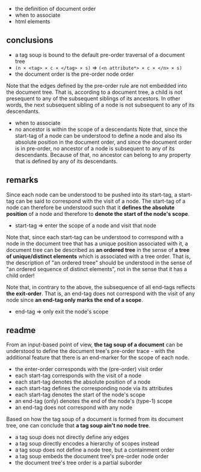 
- the definition of document order
- when to associate
- html elements

<!-- ======================================================================= -->
## conclusions

- a tag soup is bound to the default pre-order traversal of a document tree
- `(n × <tag> × c × </tag> × s)` => `(<n attribute*> × c × </n> × s)`
- the document order is the pre-order node order

Note that the edges defined by the pre-order rule are not embedded into the
document tree. That is, according to a document tree, a child is not presequent
to any of the subsequent siblings of its ancestors. In other words, the next
subsequent sibling of a node is not subsequent to any of its descendants.

- when to associate
- no ancestor is within the scope of a descendants
Note that, since the start-tag of a node can be understood to define a node
and also its absolute position in the document order, and since the document
order is in pre-order, no ancestor of a node is subsequent to any of its
descendants. Because of that, no ancestor can belong to any property that is
defined by any of its descendants.

<!-- ======================================================================= -->
## remarks

Since each node can be understood to be pushed into its start-tag, a start-tag
can be said to correspond with the visit of a node. The start-tag of a node
can therefore be understood such that it **defines the absolute position**
of a node and therefore to **denote the start of the node's scope**.

* start-tag => enter the scope of a node and visit that node

Note that, since each start-tag can be understood to correspond with a
node in the document tree that has a unique position associated with it,
a document tree can be described as **an ordered tree** in the sense of
**a tree of unique/distinct elements** which is associated with a tree order.
That is, the description of "an ordered treee" should be understood in the
sense of "an ordered sequence of distinct elements", not in the sense that
it has a child order!

Note that, in contrary to the above, the subsequence of all end-tags reflects
**the exit-order**. That is, an end-tag does not correspond with the visit
of any node since **an end-tag only marks the end of a scope**.

* end-tag => only exit the node's scope

<!-- ======================================================================= -->
## readme

From an input-based point of view, **the tag soup of a document** can be
understood to define the document tree's pre-order trace - with the additional
feature that there is an end-marker for the scope of each node.

- the enter-order corresponds with the (pre-order) visit order
- each start-tag corresponds with the visit of a node
- each start-tag denotes the absolute position of a node
- each start-tag defines the corresponding node via its attributes
- each start-tag denotes the start of the node's scope
- an end-tag (only) denotes the end of the node's (type-1) scope
- an end-tag does not correspond with any node

Based on how the tag soup of a document is formed from its document tree,
one can conclude that **a tag soup ain't no node tree**.

- a tag soup does not directly define any edges
- a tag soup directly encodes a hierarchy of scopes instead
- a tag soup does not define a node tree, but a containment order
- a tag soup embeds the document tree's pre-order node order
- the document tree's tree order is a partial suborder
